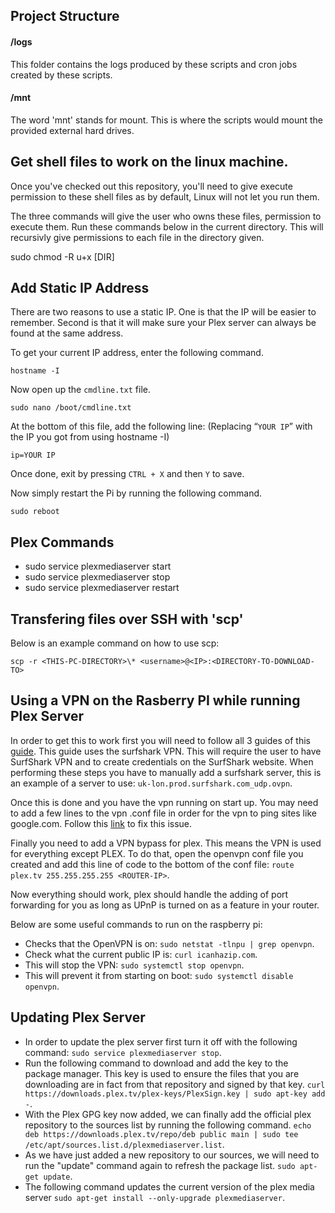 ## Project Structure

#### /logs

This folder contains the logs produced by these scripts and cron jobs created by these scripts.

#### /mnt

The word 'mnt' stands for mount. This is where the scripts would mount the provided external hard drives.

## Get shell files to work on the linux machine.

Once you've checked out this repository, you'll need to give execute permission
to these shell files as by default, Linux will not let you run them.

The three commands will give the user who owns these files, permission to execute them.
Run these commands below in the current directory. This will recursivly give permissions
to each file in the directory given.

sudo chmod -R u+x [DIR]

## Add Static IP Address

There are two reasons to use a static IP. One is that the IP will be easier to remember.
Second is that it will make sure your Plex server can always be found at the same address.

To get your current IP address, enter the following command.

`hostname -I`

Now open up the `cmdline.txt` file.

`sudo nano /boot/cmdline.txt`

At the bottom of this file, add the following line: (Replacing “`YOUR IP`” with the IP you got from using hostname -I)

`ip=YOUR IP`

Once done, exit by pressing `CTRL + X` and then `Y` to save.

Now simply restart the Pi by running the following command.

`sudo reboot`

## Plex Commands

-   sudo service plexmediaserver start
-   sudo service plexmediaserver stop
-   sudo service plexmediaserver restart

## Transfering files over SSH with 'scp'

Below is an example command on how to use scp:

`scp -r <THIS-PC-DIRECTORY>\* <username>@<IP>:<DIRECTORY-TO-DOWNLOAD-TO>`

## Using a VPN on the Rasberry PI while running Plex Server

In order to get this to work first you will need to follow all 3 guides of this [guide](https://pimylifeup.com/raspberry-pi-surfshark/). 
This guide uses the surfshark VPN. This will require the user to have SurfShark VPN and to create credentials on the SurfShark website.
When performing these steps you have to manually add a surfshark server, this is an example of a server to use: `uk-lon.prod.surfshark.com_udp.ovpn`.

Once this is done and you have the vpn running on start up. You may need to add a few lines to the vpn .conf file in order for the vpn to ping sites like google.com.
Follow this [link](https://www.raspberrypi.org/forums/viewtopic.php?t=53610) to fix this issue.

Finally you need to add a VPN bypass for plex. This means the VPN is used for everything except PLEX. To do that, open the openvpn conf file you created
and add this line of code to the bottom of the conf file: `route plex.tv 255.255.255.255 <ROUTER-IP>`.

Now everything should work, plex should handle the adding of port forwarding for you as long as UPnP is turned on as a feature in your router.

Below are some useful commands to run on the raspberry pi:

- Checks that the OpenVPN is on: `sudo netstat -tlnpu | grep openvpn`.
- Check what the current public IP is: `curl icanhazip.com`.
- This will stop the VPN: `sudo systemctl stop openvpn`.
- This will prevent it from starting on boot: `sudo systemctl disable openvpn`.

## Updating Plex Server

- In order to update the plex server first turn it off with the following command: `sudo service plexmediaserver stop`.
- Run the following command to download and add the key to the package manager. This key is used to ensure the files that you are downloading are in fact from that repository and signed by that key. `curl https://downloads.plex.tv/plex-keys/PlexSign.key | sudo apt-key add -`.
- With the Plex GPG key now added, we can finally add the official plex repository to the sources list by running the following command. `echo deb https://downloads.plex.tv/repo/deb public main | sudo tee /etc/apt/sources.list.d/plexmediaserver.list`.
- As we have just added a new repository to our sources, we will need to run the "update" command again to refresh the package list. `sudo apt-get update`.
- The following command updates the current version of the plex media server `sudo apt-get install --only-upgrade plexmediaserver`.

